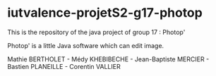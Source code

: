 # iutvalence-projetS2-g17-photop

This is the repository of the java project of group 17 : Photop'

Photop' is a little Java software which can edit image.

Mathie BERTHOLET - Médy KHEBIBECHE - Jean-Baptiste MERCIER - Bastien PLANEILLE - Corentin VALLIER
